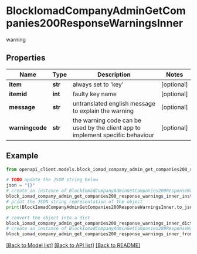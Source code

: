 # BlockIomadCompanyAdminGetCompanies200ResponseWarningsInner

warning

## Properties

Name | Type | Description | Notes
------------ | ------------- | ------------- | -------------
**item** | **str** | always set to &#39;key&#39; | [optional] 
**itemid** | **int** | faulty key name | [optional] 
**message** | **str** | untranslated english message to explain the warning | [optional] 
**warningcode** | **str** | the warning code can be used by the client app to implement specific behaviour | [optional] 

## Example

```python
from openapi_client.models.block_iomad_company_admin_get_companies200_response_warnings_inner import BlockIomadCompanyAdminGetCompanies200ResponseWarningsInner

# TODO update the JSON string below
json = "{}"
# create an instance of BlockIomadCompanyAdminGetCompanies200ResponseWarningsInner from a JSON string
block_iomad_company_admin_get_companies200_response_warnings_inner_instance = BlockIomadCompanyAdminGetCompanies200ResponseWarningsInner.from_json(json)
# print the JSON string representation of the object
print(BlockIomadCompanyAdminGetCompanies200ResponseWarningsInner.to_json())

# convert the object into a dict
block_iomad_company_admin_get_companies200_response_warnings_inner_dict = block_iomad_company_admin_get_companies200_response_warnings_inner_instance.to_dict()
# create an instance of BlockIomadCompanyAdminGetCompanies200ResponseWarningsInner from a dict
block_iomad_company_admin_get_companies200_response_warnings_inner_from_dict = BlockIomadCompanyAdminGetCompanies200ResponseWarningsInner.from_dict(block_iomad_company_admin_get_companies200_response_warnings_inner_dict)
```
[[Back to Model list]](../README.md#documentation-for-models) [[Back to API list]](../README.md#documentation-for-api-endpoints) [[Back to README]](../README.md)


